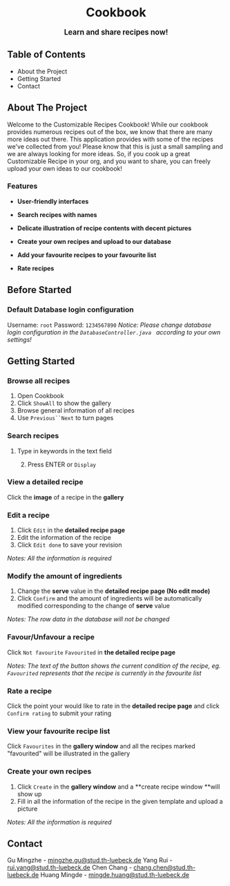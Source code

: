 


<!-- PROJECT LOGO -->
<br />
<p align="center">
  <h1 align="center">Cookbook</h1>
  <p align="center">
    <big><b>Learn and share recipes now!</b></big>
    </p>
</p>

<!-- TABLE OF CONTENTS -->
## Table of Contents

* About the Project
* Getting Started
* Contact



<!-- ABOUT THE PROJECT -->
## About The Project


Welcome to the Customizable Recipes Cookbook! While our cookbook provides numerous recipes out of the box, we know that there are many more ideas out there. This application provides with some of the recipes we've collected from you! Please know that this is just a small sampling and we are always looking for more ideas. So, if you cook up a great Customizable Recipe in your org, and you want to share, you can freely upload your own ideas to our cookbook!

### Features
* **User-friendly interfaces**

* **Search recipes with names**

* **Delicate illustration of recipe contents with decent pictures**

* **Create your own recipes and upload to our database**

* **Add your favourite recipes to your favourite list**

* **Rate recipes**

## Before Started
### Default Database login configuration
Username: `root`
Password: `1234567890`
*Notice: Please change database login configuration in the `DatabaseController.java `  according to your own settings!*


<!-- GETTING STARTED -->
## Getting Started


### Browse all recipes

1. Open Cookbook
2. Click `ShowAll` to show the gallery
3. Browse general information of all recipes
4. Use `Previous``Next` to turn pages

### Search recipes

1. Type in keywords in the text field

 	2. Press ENTER or `Display` 

### View a detailed recipe

Click the **image** of a recipe in the **gallery**
### Edit a recipe
1. Click `Edit` in the **detailed recipe page**
2. Edit the information of the recipe
3. Click `Edit done` to save your revision

_*Notes: All the information is required*_

### Modify the amount of ingredients
1. Change the **serve** value in the **detailed recipe page (No edit mode)**
2. Click `Confirm` and the amount of ingredients will be automatically modified corresponding to the change of **serve** value

_*Notes: The row data in the database will not be changed*_



### Favour/Unfavour a recipe
Click `Not favourite` `Favourited` in **the detailed recipe page**

_*Notes: The text of the button shows the current condition of the recipe, eg. `Favourited` represents that the recipe is currently in the favourite list*_

### Rate a recipe
Click the point your would like to rate in the **detailed recipe page** and click `Confirm rating` to submit your rating
<!-- USAGE EXAMPLES -->

### View your favourite recipe list
Click `Favourites` in the **gallery window** and all the recipes marked "favourited" will be illustrated in the gallery

### Create your own recipes
1. Click `Create` in the **gallery window** and a **create recipe window **will show up
2. Fill in all the information of the recipe in the given template and upload a picture

_*Notes: All the information is required*_






<!-- CONTACT -->
## Contact

Gu Mingzhe -  mingzhe.gu@stud.th-luebeck.de
Yang Rui -  rui.yang@stud.th-luebeck.de
Chen Chang -  chang.chen@stud.th-luebeck.de
Huang Mingde -  mingde.huang@stud.th-luebeck.de









